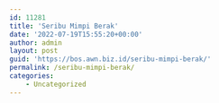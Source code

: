 ```yaml
---
id: 11281
title: 'Seribu Mimpi Berak'
date: '2022-07-19T15:55:20+00:00'
author: admin
layout: post
guid: 'https://bos.awn.biz.id/seribu-mimpi-berak/'
permalink: /seribu-mimpi-berak/
categories:
    - Uncategorized
---
```


